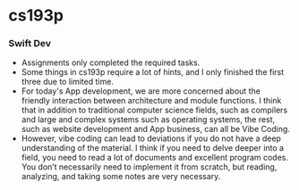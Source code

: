 # cs193p
### Swift Dev
- Assignments only completed the required tasks.
- Some things in cs193p require a lot of hints, and I only finished the first three due to limited time.
- For today's App development, we are more concerned about the friendly interaction between architecture and module functions. I think that in addition to traditional computer science fields, such as compilers and large and complex systems such as operating systems, the rest, such as website development and App business, can all be Vibe Coding.
- However, vibe coding can lead to deviations if you do not have a deep understanding of the material. I think if you need to delve deeper into a field, you need to read a lot of documents and excellent program codes. You don’t necessarily need to implement it from scratch, but reading, analyzing, and taking some notes are very necessary.
